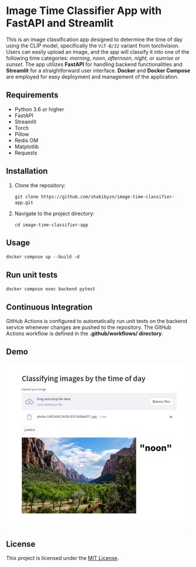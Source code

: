 # Image Time Classifier App with FastAPI and Streamlit

This is an image classification app designed to determine the time of day using the CLIP model, specifically the `ViT-B/32` variant from torchvision. Users can easily upload an image, and the app will classify it into one of the following time categories: *morning*, *noon*, *afternoon*, *night*, or *sunrise or sunset*. The app utilizes **FastAPI** for handling backend functionalities and **Streamlit** for a straightforward user interface. **Docker** and **Docker Compose** are employed for easy deployment and management of the application.


## Requirements

- Python 3.6 or higher
- FastAPI
- Streamlit
- Torch
- Pillow
- Redis OM
- Matplotlib
- Requests

## Installation

1. Clone the repository:

   ```
   git clone https://github.com/shakibyzn/image-time-classifier-app.git
   ```

2. Navigate to the project directory:

   ```
   cd image-time-classifier-app
   ```

## Usage

   ```
   docker compose up --build -d
   ```
## Run unit tests

```
docker compose exec backend pytest
```

## Continuous Integration
GitHub Actions is configured to automatically run unit tests on the backend service whenever changes are pushed to the repository. The GitHub Actions workflow is defined in the **.github/workflows/ directory**.


## Demo

![samples](https://github.com/shakibyzn/image-time-classifier-app/blob/main/demo.png)

## License

This project is licensed under the [MIT License](LICENSE).
